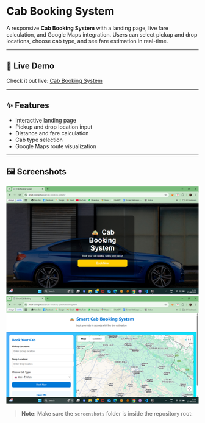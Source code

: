 # Cab Booking System

A responsive **Cab Booking System** with a landing page, live fare calculation, and Google Maps integration. Users can select pickup and drop locations, choose cab type, and see fare estimation in real-time.

---

## 🔗 Live Demo
Check it out live: [Cab Booking System](https://anjali-cool.github.io/cab-booking-system/)

---

## ✨ Features
- Interactive landing page
- Pickup and drop location input
- Distance and fare calculation
- Cab type selection
- Google Maps route visualization

---

## 🖼 Screenshots
![Landing Page](./screenshots/landing-page.png)  
![Booking Page](./screenshots/booking-page.png)

> **Note:** Make sure the `screenshots` folder is inside the repository root:

